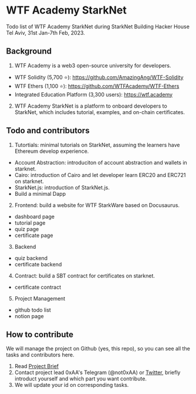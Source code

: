 # WTF Academy StarkNet
Todo list of WTF Academy StarkNet during StarkNet Building Hacker House Tel Aviv, 31st Jan-7th Feb, 2023.

## Background
1. WTF Academy is a web3 open-source university for developers.
  - WTF Solidity (5,700 ⭐): https://github.com/AmazingAng/WTF-Solidity
  - WTF Ethers (1,100 ⭐): https://github.com/WTFAcademy/WTF-Ethers
  - Integrated Education Platform (3,300 users): https://wtf.academy
  
2. WTF Academy StarkNet is a platform to onboard developers to StarkNet, which includes tutorial, examples, and on-chain certificates.

## Todo and contributors

1. Tutortials: minimal tutorials on StarkNet, assuming the learners have Ethereum develop experience.
- Account Abstraction: introduciton of account abstraction and wallets in starknet.
- Cairo: introduction of Cairo and let developer learn ERC20 and ERC721 on starknet.
- StarkNet.js: introduction of StarkNet.js.
- Build a minimal Dapp
  
2. Frontend: build a website for WTF StarkWare based on Docusaurus.
  - dashboard page
  - tutorial page
  - quiz page
  - certificate page

3. Backend
  - quiz backend
  - certificate backend

4. Contract: build a SBT contract for certificates on starknet.
  - certificate contract
  
5. Project Management
  - github todo list
  - notion page
  
## How to contribute

We will manage the project on Github (yes, this repo), so you can see all the tasks and contributors here.

1. Read [Project Brief](https://onlydust.notion.site/WTF-Academy-StarkNet-cec45bfe02694dbc895eb42e8f3f1c31)
2. Contact project lead 0xAA's Telegram (@not0xAA) or [Twitter](https://twitter.com/0xAA_Science), briefly introduct yourself and which part you want contribute.
3. We will update your id on corresponding tasks.

